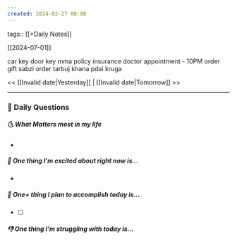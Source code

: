 ```yaml
---
created: 2024-02-27 00:08
---
```

tags:: [[+Daily Notes]]

[[2024-07-01]]

car key
door key
mma policy insurance
doctor appointment - 10PM
order gift
sabzi order
tarbuj khana
pdai kruga


<< [[Invalid date|Yesterday]] | [[Invalid date|Tomorrow]] >>

---
### 📅 Daily Questions
##### 🌜 What Matters most in my life
- 

##### 🙌 One thing I'm excited about right now is...
- 

##### 🚀 One+ thing I plan to accomplish today is...
- [ ] 

##### 👎 One thing I'm struggling with today is...
